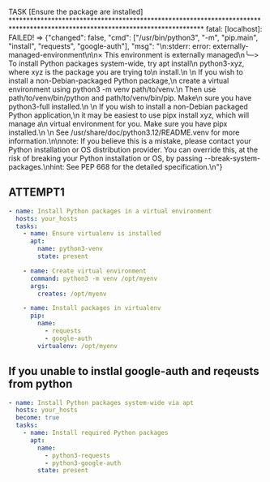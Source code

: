 TASK [Ensure the package are installed] ******************************************************************************************************************************
fatal: [localhost]: FAILED! => {"changed": false, "cmd": ["/usr/bin/python3", "-m", "pip.main", "install", "requests", "google-auth"], "msg": "\n:stderr: error: externally-managed-environment\n\n× This environment is externally managed\n╰─> To install Python packages system-wide, try apt install\n    python3-xyz, where xyz is the package you are trying to\n    install.\n    \n    If you wish to install a non-Debian-packaged Python package,\n    create a virtual environment using python3 -m venv path/to/venv.\n    Then use path/to/venv/bin/python and path/to/venv/bin/pip. Make\n    sure you have python3-full installed.\n    \n    If you wish to install a non-Debian packaged Python application,\n    it may be easiest to use pipx install xyz, which will manage a\n    virtual environment for you. Make sure you have pipx installed.\n    \n    See /usr/share/doc/python3.12/README.venv for more information.\n\nnote: If you believe this is a mistake, please contact your Python installation or OS distribution provider. You can override this, at the risk of breaking your Python installation or OS, by passing --break-system-packages.\nhint: See PEP 668 for the detailed specification.\n"}

## ATTEMPT1
```yaml
- name: Install Python packages in a virtual environment
  hosts: your_hosts
  tasks:
    - name: Ensure virtualenv is installed
      apt:
        name: python3-venv
        state: present

    - name: Create virtual environment
      command: python3 -m venv /opt/myenv
      args:
        creates: /opt/myenv

    - name: Install packages in virtualenv
      pip:
        name:
          - requests
          - google-auth
        virtualenv: /opt/myenv
```
## If you unable to instlal google-auth and reqeusts from python
```yaml
- name: Install Python packages system-wide via apt
  hosts: your_hosts
  become: true
  tasks:
    - name: Install required Python packages
      apt:
        name:
          - python3-requests
          - python3-google-auth
        state: present
```
